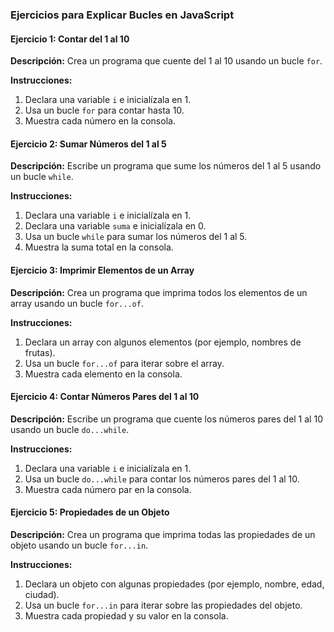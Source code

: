 ### Ejercicios para Explicar Bucles en JavaScript

#### Ejercicio 1: Contar del 1 al 10
**Descripción:**
Crea un programa que cuente del 1 al 10 usando un bucle `for`.

**Instrucciones:**
1. Declara una variable `i` e inicialízala en 1.
2. Usa un bucle `for` para contar hasta 10.
3. Muestra cada número en la consola.

#### Ejercicio 2: Sumar Números del 1 al 5
**Descripción:**
Escribe un programa que sume los números del 1 al 5 usando un bucle `while`.

**Instrucciones:**
1. Declara una variable `i` e inicialízala en 1.
2. Declara una variable `suma` e inicialízala en 0.
3. Usa un bucle `while` para sumar los números del 1 al 5.
4. Muestra la suma total en la consola.

#### Ejercicio 3: Imprimir Elementos de un Array
**Descripción:**
Crea un programa que imprima todos los elementos de un array usando un bucle `for...of`.

**Instrucciones:**
1. Declara un array con algunos elementos (por ejemplo, nombres de frutas).
2. Usa un bucle `for...of` para iterar sobre el array.
3. Muestra cada elemento en la consola.

#### Ejercicio 4: Contar Números Pares del 1 al 10
**Descripción:**
Escribe un programa que cuente los números pares del 1 al 10 usando un bucle `do...while`.

**Instrucciones:**
1. Declara una variable `i` e inicialízala en 1.
2. Usa un bucle `do...while` para contar los números pares del 1 al 10.
3. Muestra cada número par en la consola.

#### Ejercicio 5: Propiedades de un Objeto
**Descripción:**
Crea un programa que imprima todas las propiedades de un objeto usando un bucle `for...in`.

**Instrucciones:**
1. Declara un objeto con algunas propiedades (por ejemplo, nombre, edad, ciudad).
2. Usa un bucle `for...in` para iterar sobre las propiedades del objeto.
3. Muestra cada propiedad y su valor en la consola.

